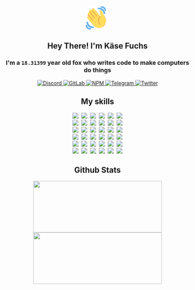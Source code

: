 <div><p align=center><img src=./resources/images/wave.gif width=64px height=64px></p><h2 align=center>Hey There! I'm Käse Fuchs</h2><h3 align=center>I'm a <code>18.31399</code> year old fox who writes code to make computers do things</h3><p align=center><a href=https://discord.com/users/507526681125322772><img alt=Discord src="https://img.shields.io/badge/Discord-5865F2?logo=discord&logoColor=white&style=flat-square#979ec12c0f1ca30b0857758230601d1f"> </a><a href=https://gitlab.com/kasefuchs><img alt=GitLab src="https://img.shields.io/badge/GitLab-330F63?logo=gitlab&logoColor=white&style=flat-square#979ec12c0f1ca30b0857758230601d1f"> </a><a href=https://npmjs.com/~kasefuchs><img alt=NPM src="https://img.shields.io/badge/NPM-CB3837?logo=npm&logoColor=white&style=flat-square#979ec12c0f1ca30b0857758230601d1f"> </a><a href=https://t.me/kasefuchs><img alt=Telegram src="https://img.shields.io/badge/Telegram-2CA5E0?logo=telegram&logoColor=white&style=flat-square#979ec12c0f1ca30b0857758230601d1f"> </a><a href=https://twitter.com/kasefuchs><img alt=Twitter src="https://img.shields.io/badge/Twitter-1DA1F2?logo=twitter&logoColor=white&style=flat-square#979ec12c0f1ca30b0857758230601d1f"></a></p><h2 align=center>My skills</h2><p align=center><a href=https://aws.amazon.com/ ><picture><source srcset="https://skillicons.dev/icons?i=aws&theme=dark#979ec12c0f1ca30b0857758230601d1f" media="(prefers-color-scheme: dark)"><source srcset="https://skillicons.dev/icons?i=aws&theme=light#979ec12c0f1ca30b0857758230601d1f" media="(prefers-color-scheme: light), (prefers-color-scheme: no-preference)"><img src="https://skillicons.dev/icons?i=aws&theme=light#979ec12c0f1ca30b0857758230601d1f"></picture></a>&nbsp;&nbsp;<a href=https://en.wikipedia.org/wiki/Bash_(Unix_shell)><picture><source srcset="https://skillicons.dev/icons?i=bash&theme=dark#979ec12c0f1ca30b0857758230601d1f" media="(prefers-color-scheme: dark)"><source srcset="https://skillicons.dev/icons?i=bash&theme=light#979ec12c0f1ca30b0857758230601d1f" media="(prefers-color-scheme: light), (prefers-color-scheme: no-preference)"><img src="https://skillicons.dev/icons?i=bash&theme=light#979ec12c0f1ca30b0857758230601d1f"></picture></a>&nbsp;&nbsp;<a href=https://discord.com/developers/docs><picture><source srcset="https://skillicons.dev/icons?i=bots&theme=dark#979ec12c0f1ca30b0857758230601d1f" media="(prefers-color-scheme: dark)"><source srcset="https://skillicons.dev/icons?i=bots&theme=light#979ec12c0f1ca30b0857758230601d1f" media="(prefers-color-scheme: light), (prefers-color-scheme: no-preference)"><img src="https://skillicons.dev/icons?i=bots&theme=light#979ec12c0f1ca30b0857758230601d1f"></picture></a>&nbsp;&nbsp;<a href=https://www.cloudflare.com/ ><picture><source srcset="https://skillicons.dev/icons?i=cloudflare&theme=dark#979ec12c0f1ca30b0857758230601d1f" media="(prefers-color-scheme: dark)"><source srcset="https://skillicons.dev/icons?i=cloudflare&theme=light#979ec12c0f1ca30b0857758230601d1f" media="(prefers-color-scheme: light), (prefers-color-scheme: no-preference)"><img src="https://skillicons.dev/icons?i=cloudflare&theme=light#979ec12c0f1ca30b0857758230601d1f"></picture></a>&nbsp;&nbsp;<a href=https://en.wikipedia.org/wiki/CSS><picture><source srcset="https://skillicons.dev/icons?i=css&theme=dark#979ec12c0f1ca30b0857758230601d1f" media="(prefers-color-scheme: dark)"><source srcset="https://skillicons.dev/icons?i=css&theme=light#979ec12c0f1ca30b0857758230601d1f" media="(prefers-color-scheme: light), (prefers-color-scheme: no-preference)"><img src="https://skillicons.dev/icons?i=css&theme=light#979ec12c0f1ca30b0857758230601d1f"></picture></a>&nbsp;&nbsp;<a href=https://www.docker.com/ ><picture><source srcset="https://skillicons.dev/icons?i=docker&theme=dark#979ec12c0f1ca30b0857758230601d1f" media="(prefers-color-scheme: dark)"><source srcset="https://skillicons.dev/icons?i=docker&theme=light#979ec12c0f1ca30b0857758230601d1f" media="(prefers-color-scheme: light), (prefers-color-scheme: no-preference)"><img src="https://skillicons.dev/icons?i=docker&theme=light#979ec12c0f1ca30b0857758230601d1f"></picture></a><br><a href=https://www.electronjs.org/ ><picture><source srcset="https://skillicons.dev/icons?i=electron&theme=dark#979ec12c0f1ca30b0857758230601d1f" media="(prefers-color-scheme: dark)"><source srcset="https://skillicons.dev/icons?i=electron&theme=light#979ec12c0f1ca30b0857758230601d1f" media="(prefers-color-scheme: light), (prefers-color-scheme: no-preference)"><img src="https://skillicons.dev/icons?i=electron&theme=light#979ec12c0f1ca30b0857758230601d1f"></picture></a>&nbsp;&nbsp;<a href=https://expressjs.com/ ><picture><source srcset="https://skillicons.dev/icons?i=express&theme=dark#979ec12c0f1ca30b0857758230601d1f" media="(prefers-color-scheme: dark)"><source srcset="https://skillicons.dev/icons?i=express&theme=light#979ec12c0f1ca30b0857758230601d1f" media="(prefers-color-scheme: light), (prefers-color-scheme: no-preference)"><img src="https://skillicons.dev/icons?i=express&theme=light#979ec12c0f1ca30b0857758230601d1f"></picture></a>&nbsp;&nbsp;<a href=https://www.figma.com/ ><picture><source srcset="https://skillicons.dev/icons?i=figma&theme=dark#979ec12c0f1ca30b0857758230601d1f" media="(prefers-color-scheme: dark)"><source srcset="https://skillicons.dev/icons?i=figma&theme=light#979ec12c0f1ca30b0857758230601d1f" media="(prefers-color-scheme: light), (prefers-color-scheme: no-preference)"><img src="https://skillicons.dev/icons?i=figma&theme=light#979ec12c0f1ca30b0857758230601d1f"></picture></a>&nbsp;&nbsp;<a href=https://firebase.google.com/ ><picture><source srcset="https://skillicons.dev/icons?i=firebase&theme=dark#979ec12c0f1ca30b0857758230601d1f" media="(prefers-color-scheme: dark)"><source srcset="https://skillicons.dev/icons?i=firebase&theme=light#979ec12c0f1ca30b0857758230601d1f" media="(prefers-color-scheme: light), (prefers-color-scheme: no-preference)"><img src="https://skillicons.dev/icons?i=firebase&theme=light#979ec12c0f1ca30b0857758230601d1f"></picture></a>&nbsp;&nbsp;<a href=https://flask.palletsprojects.com/ ><picture><source srcset="https://skillicons.dev/icons?i=flask&theme=dark#979ec12c0f1ca30b0857758230601d1f" media="(prefers-color-scheme: dark)"><source srcset="https://skillicons.dev/icons?i=flask&theme=light#979ec12c0f1ca30b0857758230601d1f" media="(prefers-color-scheme: light), (prefers-color-scheme: no-preference)"><img src="https://skillicons.dev/icons?i=flask&theme=light#979ec12c0f1ca30b0857758230601d1f"></picture></a>&nbsp;&nbsp;<a href=https://cloud.google.com/ ><picture><source srcset="https://skillicons.dev/icons?i=gcp&theme=dark#979ec12c0f1ca30b0857758230601d1f" media="(prefers-color-scheme: dark)"><source srcset="https://skillicons.dev/icons?i=gcp&theme=light#979ec12c0f1ca30b0857758230601d1f" media="(prefers-color-scheme: light), (prefers-color-scheme: no-preference)"><img src="https://skillicons.dev/icons?i=gcp&theme=light#979ec12c0f1ca30b0857758230601d1f"></picture></a><br><a href=https://git-scm.com/ ><picture><source srcset="https://skillicons.dev/icons?i=git&theme=dark#979ec12c0f1ca30b0857758230601d1f" media="(prefers-color-scheme: dark)"><source srcset="https://skillicons.dev/icons?i=git&theme=light#979ec12c0f1ca30b0857758230601d1f" media="(prefers-color-scheme: light), (prefers-color-scheme: no-preference)"><img src="https://skillicons.dev/icons?i=git&theme=light#979ec12c0f1ca30b0857758230601d1f"></picture></a>&nbsp;&nbsp;<a href=https://github.com/ ><picture><source srcset="https://skillicons.dev/icons?i=github&theme=dark#979ec12c0f1ca30b0857758230601d1f" media="(prefers-color-scheme: dark)"><source srcset="https://skillicons.dev/icons?i=github&theme=light#979ec12c0f1ca30b0857758230601d1f" media="(prefers-color-scheme: light), (prefers-color-scheme: no-preference)"><img src="https://skillicons.dev/icons?i=github&theme=light#979ec12c0f1ca30b0857758230601d1f"></picture></a>&nbsp;&nbsp;<a href=https://gitlab.com/ ><picture><source srcset="https://skillicons.dev/icons?i=gitlab&theme=dark#979ec12c0f1ca30b0857758230601d1f" media="(prefers-color-scheme: dark)"><source srcset="https://skillicons.dev/icons?i=gitlab&theme=light#979ec12c0f1ca30b0857758230601d1f" media="(prefers-color-scheme: light), (prefers-color-scheme: no-preference)"><img src="https://skillicons.dev/icons?i=gitlab&theme=light#979ec12c0f1ca30b0857758230601d1f"></picture></a>&nbsp;&nbsp;<a href=https://www.heroku.com/ ><picture><source srcset="https://skillicons.dev/icons?i=heroku&theme=dark#979ec12c0f1ca30b0857758230601d1f" media="(prefers-color-scheme: dark)"><source srcset="https://skillicons.dev/icons?i=heroku&theme=light#979ec12c0f1ca30b0857758230601d1f" media="(prefers-color-scheme: light), (prefers-color-scheme: no-preference)"><img src="https://skillicons.dev/icons?i=heroku&theme=light#979ec12c0f1ca30b0857758230601d1f"></picture></a>&nbsp;&nbsp;<a href=https://en.wikipedia.org/wiki/HTML><picture><source srcset="https://skillicons.dev/icons?i=html&theme=dark#979ec12c0f1ca30b0857758230601d1f" media="(prefers-color-scheme: dark)"><source srcset="https://skillicons.dev/icons?i=html&theme=light#979ec12c0f1ca30b0857758230601d1f" media="(prefers-color-scheme: light), (prefers-color-scheme: no-preference)"><img src="https://skillicons.dev/icons?i=html&theme=light#979ec12c0f1ca30b0857758230601d1f"></picture></a>&nbsp;&nbsp;<a href=https://en.wikipedia.org/wiki/JavaScript><picture><source srcset="https://skillicons.dev/icons?i=js&theme=dark#979ec12c0f1ca30b0857758230601d1f" media="(prefers-color-scheme: dark)"><source srcset="https://skillicons.dev/icons?i=js&theme=light#979ec12c0f1ca30b0857758230601d1f" media="(prefers-color-scheme: light), (prefers-color-scheme: no-preference)"><img src="https://skillicons.dev/icons?i=js&theme=light#979ec12c0f1ca30b0857758230601d1f"></picture></a><br><a href=https://en.wikipedia.org/wiki/Linux><picture><source srcset="https://skillicons.dev/icons?i=linux&theme=dark#979ec12c0f1ca30b0857758230601d1f" media="(prefers-color-scheme: dark)"><source srcset="https://skillicons.dev/icons?i=linux&theme=light#979ec12c0f1ca30b0857758230601d1f" media="(prefers-color-scheme: light), (prefers-color-scheme: no-preference)"><img src="https://skillicons.dev/icons?i=linux&theme=light#979ec12c0f1ca30b0857758230601d1f"></picture></a>&nbsp;&nbsp;<a href=https://mui.com/ ><picture><source srcset="https://skillicons.dev/icons?i=materialui&theme=dark#979ec12c0f1ca30b0857758230601d1f" media="(prefers-color-scheme: dark)"><source srcset="https://skillicons.dev/icons?i=materialui&theme=light#979ec12c0f1ca30b0857758230601d1f" media="(prefers-color-scheme: light), (prefers-color-scheme: no-preference)"><img src="https://skillicons.dev/icons?i=materialui&theme=light#979ec12c0f1ca30b0857758230601d1f"></picture></a>&nbsp;&nbsp;<a href=https://en.wikipedia.org/wiki/Markdown><picture><source srcset="https://skillicons.dev/icons?i=md&theme=dark#979ec12c0f1ca30b0857758230601d1f" media="(prefers-color-scheme: dark)"><source srcset="https://skillicons.dev/icons?i=md&theme=light#979ec12c0f1ca30b0857758230601d1f" media="(prefers-color-scheme: light), (prefers-color-scheme: no-preference)"><img src="https://skillicons.dev/icons?i=md&theme=light#979ec12c0f1ca30b0857758230601d1f"></picture></a>&nbsp;&nbsp;<a href=https://www.mongodb.com/ ><picture><source srcset="https://skillicons.dev/icons?i=mongodb&theme=dark#979ec12c0f1ca30b0857758230601d1f" media="(prefers-color-scheme: dark)"><source srcset="https://skillicons.dev/icons?i=mongodb&theme=light#979ec12c0f1ca30b0857758230601d1f" media="(prefers-color-scheme: light), (prefers-color-scheme: no-preference)"><img src="https://skillicons.dev/icons?i=mongodb&theme=light#979ec12c0f1ca30b0857758230601d1f"></picture></a>&nbsp;&nbsp;<a href=https://www.mysql.com/ ><picture><source srcset="https://skillicons.dev/icons?i=mysql&theme=dark#979ec12c0f1ca30b0857758230601d1f" media="(prefers-color-scheme: dark)"><source srcset="https://skillicons.dev/icons?i=mysql&theme=light#979ec12c0f1ca30b0857758230601d1f" media="(prefers-color-scheme: light), (prefers-color-scheme: no-preference)"><img src="https://skillicons.dev/icons?i=mysql&theme=light#979ec12c0f1ca30b0857758230601d1f"></picture></a>&nbsp;&nbsp;<a href=https://nextjs.org/ ><picture><source srcset="https://skillicons.dev/icons?i=nextjs&theme=dark#979ec12c0f1ca30b0857758230601d1f" media="(prefers-color-scheme: dark)"><source srcset="https://skillicons.dev/icons?i=nextjs&theme=light#979ec12c0f1ca30b0857758230601d1f" media="(prefers-color-scheme: light), (prefers-color-scheme: no-preference)"><img src="https://skillicons.dev/icons?i=nextjs&theme=light#979ec12c0f1ca30b0857758230601d1f"></picture></a><br><a href=https://nodejs.org/en/ ><picture><source srcset="https://skillicons.dev/icons?i=nodejs&theme=dark#979ec12c0f1ca30b0857758230601d1f" media="(prefers-color-scheme: dark)"><source srcset="https://skillicons.dev/icons?i=nodejs&theme=light#979ec12c0f1ca30b0857758230601d1f" media="(prefers-color-scheme: light), (prefers-color-scheme: no-preference)"><img src="https://skillicons.dev/icons?i=nodejs&theme=light#979ec12c0f1ca30b0857758230601d1f"></picture></a>&nbsp;&nbsp;<a href=https://www.postgresql.org/ ><picture><source srcset="https://skillicons.dev/icons?i=postgres&theme=dark#979ec12c0f1ca30b0857758230601d1f" media="(prefers-color-scheme: dark)"><source srcset="https://skillicons.dev/icons?i=postgres&theme=light#979ec12c0f1ca30b0857758230601d1f" media="(prefers-color-scheme: light), (prefers-color-scheme: no-preference)"><img src="https://skillicons.dev/icons?i=postgres&theme=light#979ec12c0f1ca30b0857758230601d1f"></picture></a>&nbsp;&nbsp;<a href=https://learn.microsoft.com/en-us/powershell/ ><picture><source srcset="https://skillicons.dev/icons?i=powershell&theme=dark#979ec12c0f1ca30b0857758230601d1f" media="(prefers-color-scheme: dark)"><source srcset="https://skillicons.dev/icons?i=powershell&theme=light#979ec12c0f1ca30b0857758230601d1f" media="(prefers-color-scheme: light), (prefers-color-scheme: no-preference)"><img src="https://skillicons.dev/icons?i=powershell&theme=light#979ec12c0f1ca30b0857758230601d1f"></picture></a>&nbsp;&nbsp;<a href=https://www.python.org/ ><picture><source srcset="https://skillicons.dev/icons?i=py&theme=dark#979ec12c0f1ca30b0857758230601d1f" media="(prefers-color-scheme: dark)"><source srcset="https://skillicons.dev/icons?i=py&theme=light#979ec12c0f1ca30b0857758230601d1f" media="(prefers-color-scheme: light), (prefers-color-scheme: no-preference)"><img src="https://skillicons.dev/icons?i=py&theme=light#979ec12c0f1ca30b0857758230601d1f"></picture></a>&nbsp;&nbsp;<a href=https://www.raspberrypi.org/ ><picture><source srcset="https://skillicons.dev/icons?i=raspberrypi&theme=dark#979ec12c0f1ca30b0857758230601d1f" media="(prefers-color-scheme: dark)"><source srcset="https://skillicons.dev/icons?i=raspberrypi&theme=light#979ec12c0f1ca30b0857758230601d1f" media="(prefers-color-scheme: light), (prefers-color-scheme: no-preference)"><img src="https://skillicons.dev/icons?i=raspberrypi&theme=light#979ec12c0f1ca30b0857758230601d1f"></picture></a>&nbsp;&nbsp;<a href=https://reactjs.org/ ><picture><source srcset="https://skillicons.dev/icons?i=react&theme=dark#979ec12c0f1ca30b0857758230601d1f" media="(prefers-color-scheme: dark)"><source srcset="https://skillicons.dev/icons?i=react&theme=light#979ec12c0f1ca30b0857758230601d1f" media="(prefers-color-scheme: light), (prefers-color-scheme: no-preference)"><img src="https://skillicons.dev/icons?i=react&theme=light#979ec12c0f1ca30b0857758230601d1f"></picture></a><br><a href=https://redux.js.org/ ><picture><source srcset="https://skillicons.dev/icons?i=redux&theme=dark#979ec12c0f1ca30b0857758230601d1f" media="(prefers-color-scheme: dark)"><source srcset="https://skillicons.dev/icons?i=redux&theme=light#979ec12c0f1ca30b0857758230601d1f" media="(prefers-color-scheme: light), (prefers-color-scheme: no-preference)"><img src="https://skillicons.dev/icons?i=redux&theme=light#979ec12c0f1ca30b0857758230601d1f"></picture></a>&nbsp;&nbsp;<a href=https://en.wikipedia.org/wiki/Regular_expression><picture><source srcset="https://skillicons.dev/icons?i=regex&theme=dark#979ec12c0f1ca30b0857758230601d1f" media="(prefers-color-scheme: dark)"><source srcset="https://skillicons.dev/icons?i=regex&theme=light#979ec12c0f1ca30b0857758230601d1f" media="(prefers-color-scheme: light), (prefers-color-scheme: no-preference)"><img src="https://skillicons.dev/icons?i=regex&theme=light#979ec12c0f1ca30b0857758230601d1f"></picture></a>&nbsp;&nbsp;<a href=https://en.wikipedia.org/wiki/Sass_(stylesheet_language)><picture><source srcset="https://skillicons.dev/icons?i=sass&theme=dark#979ec12c0f1ca30b0857758230601d1f" media="(prefers-color-scheme: dark)"><source srcset="https://skillicons.dev/icons?i=sass&theme=light#979ec12c0f1ca30b0857758230601d1f" media="(prefers-color-scheme: light), (prefers-color-scheme: no-preference)"><img src="https://skillicons.dev/icons?i=sass&theme=light#979ec12c0f1ca30b0857758230601d1f"></picture></a>&nbsp;&nbsp;<a href=https://www.typescriptlang.org/ ><picture><source srcset="https://skillicons.dev/icons?i=ts&theme=dark#979ec12c0f1ca30b0857758230601d1f" media="(prefers-color-scheme: dark)"><source srcset="https://skillicons.dev/icons?i=ts&theme=light#979ec12c0f1ca30b0857758230601d1f" media="(prefers-color-scheme: light), (prefers-color-scheme: no-preference)"><img src="https://skillicons.dev/icons?i=ts&theme=light#979ec12c0f1ca30b0857758230601d1f"></picture></a>&nbsp;&nbsp;<a href=https://unity.com/ ><picture><source srcset="https://skillicons.dev/icons?i=unity&theme=dark#979ec12c0f1ca30b0857758230601d1f" media="(prefers-color-scheme: dark)"><source srcset="https://skillicons.dev/icons?i=unity&theme=light#979ec12c0f1ca30b0857758230601d1f" media="(prefers-color-scheme: light), (prefers-color-scheme: no-preference)"><img src="https://skillicons.dev/icons?i=unity&theme=light#979ec12c0f1ca30b0857758230601d1f"></picture></a>&nbsp;&nbsp;<a href=https://workers.cloudflare.com/ ><picture><source srcset="https://skillicons.dev/icons?i=workers&theme=dark#979ec12c0f1ca30b0857758230601d1f" media="(prefers-color-scheme: dark)"><source srcset="https://skillicons.dev/icons?i=workers&theme=light#979ec12c0f1ca30b0857758230601d1f" media="(prefers-color-scheme: light), (prefers-color-scheme: no-preference)"><img src="https://skillicons.dev/icons?i=workers&theme=light#979ec12c0f1ca30b0857758230601d1f"></picture></a><br></p><h2 align=center>Github Stats</h2><p align=center><picture><source srcset="https://github-readme-stats-kasefuchs.vercel.app/api/?count_private=true&hide_border=true&hide_rank=true&line_height=20&hide_title=true&username=Kasefuchs&theme=dark#979ec12c0f1ca30b0857758230601d1f" media="(prefers-color-scheme: dark)"><source srcset="https://github-readme-stats-kasefuchs.vercel.app/api/?count_private=true&hide_border=true&hide_rank=true&line_height=20&hide_title=true&username=Kasefuchs&theme=light#979ec12c0f1ca30b0857758230601d1f" media="(prefers-color-scheme: light), (prefers-color-scheme: no-preference)"><img align=middle width=350 height=140 src="https://github-readme-stats-kasefuchs.vercel.app/api/?count_private=true&hide_border=true&hide_rank=true&line_height=20&hide_title=true&username=Kasefuchs&theme=light#979ec12c0f1ca30b0857758230601d1f"></picture><picture><source srcset="https://github-readme-stats-kasefuchs.vercel.app/api/top-langs/?count_private=true&hide_border=true&layout=compact&username=Kasefuchs&theme=dark#979ec12c0f1ca30b0857758230601d1f" media="(prefers-color-scheme: dark)"><source srcset="https://github-readme-stats-kasefuchs.vercel.app/api/top-langs/?count_private=true&hide_border=true&layout=compact&username=Kasefuchs&theme=light#979ec12c0f1ca30b0857758230601d1f" media="(prefers-color-scheme: light), (prefers-color-scheme: no-preference)"><img align=middle width=350 height=140 src="https://github-readme-stats-kasefuchs.vercel.app/api/top-langs/?count_private=true&hide_border=true&layout=compact&username=Kasefuchs&theme=light#979ec12c0f1ca30b0857758230601d1f"></picture></p><img src="https://hit.yhype.me/github/profile?user_id=64592097#979ec12c0f1ca30b0857758230601d1f" alt=""></div>